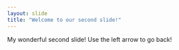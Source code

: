 ```yaml
---
layout: slide
title: "Welcome to our second slide!"
---
```

My wonderful second slide!
Use the left arrow to go back!
